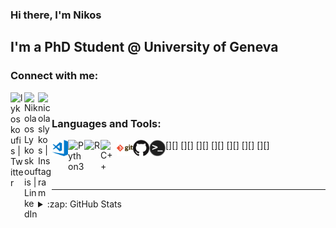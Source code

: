 ### Hi there, I'm Nikos 

## I'm a PhD Student @ University of Geneva

### Connect with me:

[<img align="left" alt="lykoskoufis | Twitter" width="22px" src="https://cdn.jsdelivr.net/npm/simple-icons@v3/icons/twitter.svg" />][twitter]
[<img align="left" alt="Nikolaos Lykoskoufis | LinkedIn" width="22px" src="https://cdn.jsdelivr.net/npm/simple-icons@v3/icons/linkedin.svg" />][linkedin]
[<img align="left" alt="nicolaslykos | Instagram" width="22px" src="https://cdn.jsdelivr.net/npm/simple-icons@v3/icons/instagram.svg" />][instagram]

<br />

### Languages and Tools:

[<img align="left" alt="Visual Studio Code" width="26px" src="https://raw.githubusercontent.com/github/explore/80688e429a7d4ef2fca1e82350fe8e3517d3494d/topics/visual-studio-code/visual-studio-code.png"/>][]
[<img align="left" alt="Python3" width="26px" src="https://upload.wikimedia.org/wikipedia/commons/thumb/c/c3/Python-logo-notext.svg/768px-Python-logo-notext.svg.png" />][]
[<img align="left" alt="R" width="26px" src="https://www.r-project.org/logo/Rlogo.png"/>][]
[<img align="left" alt="C++" width="26px" src="https://github.com/isocpp/logos/blob/master/cpp_logo.png"/>][]
[<img align="left" alt="Git" width="26px" src="https://raw.githubusercontent.com/github/explore/80688e429a7d4ef2fca1e82350fe8e3517d3494d/topics/git/git.png"/>][]
[<img align="left" alt="GitHub" width="26px" src="https://raw.githubusercontent.com/github/explore/78df643247d429f6cc873026c0622819ad797942/topics/github/github.png"/>][]
[<img align="left" alt="Terminal" width="26px" src="https://raw.githubusercontent.com/github/explore/80688e429a7d4ef2fca1e82350fe8e3517d3494d/topics/terminal/terminal.png"/>][]

<br />
<br />

---

<details>
  <summary>:zap: GitHub Stats</summary>

  <img align="left" alt="NLykoskoufis's GitHub Stats" src="https://github-readme-stats.vercel.app/api?username=NLykoskoufis&show_icons=true&hide_border=true" />

</details>

[twitter]: https://twitter.com/lykoskoufis
[instagram]: https://instagram.com/nicolaslykos
[linkedin]: https://www.linkedin.com/in/nikolaos-lykoskoufis-45a4a2139
